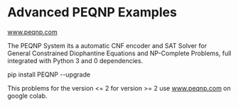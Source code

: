 # Advanced PEQNP Examples

www.peqnp.com

The PEQNP System its a automatic CNF encoder and SAT Solver for General Constrained Diophantine Equations and NP-Complete Problems, full integrated with Python 3 and 0 dependencies.

pip install PEQNP --upgrade

This problems for the version <= 2 for version >= 2 use www.peqnp.com on google colab.

